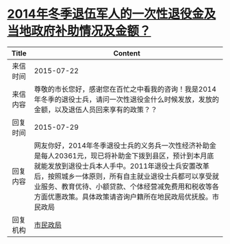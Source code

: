 # [2014年冬季退伍军人的一次性退役金及当地政府补助情况及金额？](http://www.shangluo.gov.cn/zmhd/ldxxxx.jsp?urltype=leadermail.LeaderMailContentUrl&wbtreeid=1112&leadermailid=3270)

| Title |                                                                                 Content                                                                                 |
|:-----:|-------------------------------------------------------------------------------------------------------------------------------------------------------------------------|
| 来信时间  | 2015-07-22                                                                                                                                                              |
| 来信内容  | 尊敬的市长您好，感谢您在百忙之中看我的咨询！我是2014年冬季的退役士兵，请问一次性退役金什么时候发放，发放的金额，以及退伍人员回来享有的政策？？                                                                                               |
| 回复时间  | 2015-07-29                                                                                                                                                              |
| 回复内容  | 网友你好，2014年冬季退役士兵的义务兵一次性经济补助金是每人20361元，现已将补助金下拨到县区，预计到本月底就能发放到退役士兵本人手中。2011年退役士兵安置改革后，按照城乡一体原则，所有自主就业退役士兵都可以享受就业服务、教育优待、小额贷款、个体经营减免费用和税收等各方面优惠政策。具体政策请咨询户籍所在地民政局优抚股。市民政局 |
| 回复机构  | [市民政局](../../category/agencies/市民政局.md)                                                                                                                                 |
